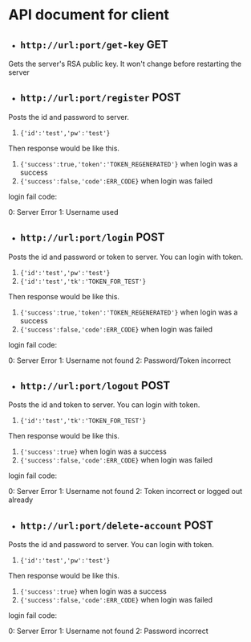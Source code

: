 # API document for client

- ## `http://url:port/get-key` GET
Gets the server's RSA public key. It won't change before restarting the server

- ## `http://url:port/register` POST
Posts the id and password to server.

1. `{'id':'test','pw':'test'}`

Then response would be like this.

1. `{'success':true,'token':'TOKEN_REGENERATED'}`
when login was a success
1. `{'success':false,'code':ERR_CODE}`
when login was failed

login fail code:

0: Server Error
1: Username used

- ## `http://url:port/login` POST
Posts the id and password or token to server. You can login with token.

1. `{'id':'test','pw':'test'}`
1. `{'id':'test','tk':'TOKEN_FOR_TEST'}`

Then response would be like this.

1. `{'success':true,'token':'TOKEN_REGENERATED'}`
when login was a success
1. `{'success':false,'code':ERR_CODE}`
when login was failed

login fail code:

0: Server Error
1: Username not found
2: Password/Token incorrect

- ## `http://url:port/logout` POST

Posts the id and token to server. You can login with token.

1. `{'id':'test','tk':'TOKEN_FOR_TEST'}`

Then response would be like this.

1. `{'success':true}`
when login was a success
1. `{'success':false,'code':ERR_CODE}`
when login was failed

login fail code:

0: Server Error
1: Username not found
2: Token incorrect or logged out already

- ## `http://url:port/delete-account` POST

Posts the id and password to server. You can login with token.

1. `{'id':'test','pw':'test'}`

Then response would be like this.

1. `{'success':true}`
when login was a success
1. `{'success':false,'code':ERR_CODE}`
when login was failed

login fail code:

0: Server Error
1: Username not found
2: Password incorrect